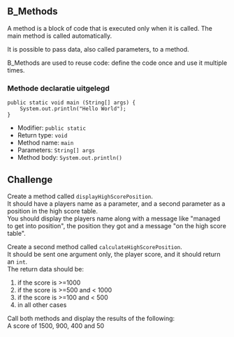 ## B_Methods

A method is a block of code that is executed only when it is called.
The main method is called automatically.

It is possible to pass data, also called parameters, to a method.

B_Methods are used to reuse code: define the code once and use it multiple times.

### Methode declaratie uitgelegd

    public static void main (String[] args) {    
        System.out.println("Hello World");    
    }

- Modifier: `public static`
- Return type: `void`
- Method name: `main`
- Parameters: `String[] args`
- Method body: `System.out.println()`

## Challenge
 
Create a method called `displayHighScorePosition`. <br/>
It should have a players name as a parameter, and a second parameter as a position in the high score table. <br/>
You should display the players name along with a message like "managed to get into position", the position they got and a message "on the high score table". <br/>

Create a second method called `calculateHighScorePosition`.<br/>
It should be sent one argument only, the player score, and it should return an `int`.<br/>
The return data should be: <br/>
1. if the score is >=1000
2. if the score is >=500 and < 1000
3. if the score is >=100 and < 500
4. in all other cases 

Call both methods and display the results of the following: <br/>
A score of 1500, 900, 400 and 50
